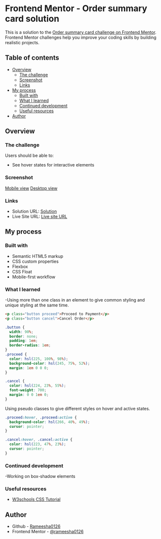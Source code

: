 # Frontend Mentor - Order summary card solution

This is a solution to the [Order summary card challenge on Frontend Mentor](https://www.frontendmentor.io/challenges/order-summary-component-QlPmajDUj). Frontend Mentor challenges help you improve your coding skills by building realistic projects. 

## Table of contents

- [Overview](#overview)
  - [The challenge](#the-challenge)
  - [Screenshot](#screenshot)
  - [Links](#links)
- [My process](#my-process)
  - [Built with](#built-with)
  - [What I learned](#what-i-learned)
  - [Continued development](#continued-development)
  - [Useful resources](#useful-resources)
- [Author](#author)

## Overview

### The challenge

Users should be able to:

- See hover states for interactive elements

### Screenshot

[Mobile view](https://github.com/rameesha0126/order-summary-component/blob/master/Mobile-view.png)
[Desktop view](https://github.com/rameesha0126/order-summary-component/blob/master/Desktop-view.png)

### Links

- Solution URL: [Solution](https://github.com/rameesha0126/order-summary-component.git)
- Live Site URL: [Live site URL](https://rameesha0126.github.io/)

## My process

### Built with

- Semantic HTML5 markup
- CSS custom properties
- Flexbox
- CSS Float
- Mobile-first workflow

### What I learned 

-Using more than one class in an element to give common styling and unique styling at the same time. 

```html
<p class="button proceed">Proceed to Payment</p>
<p class="button cancel">Cancel Order</p>
```

```css
.button {
  width: 90%;
  border: none;
  padding: 1em;
  border-radius: 1em;
}
.proceed {
  color: hsl(225, 100%, 98%);
  background-color: hsl(245, 75%, 52%);
  margin: 1em 0 0 0;
}

.cancel {
  color: hsl(224, 23%, 55%);
  font-weight: 700;
  margin: 0 0 1em 0;
}
```

Using pseudo classes to give different styles on hover and active states. 
```css
.proceed:hover, .proceed:active {
  background-color: hsl(266, 40%, 49%);
  cursor: pointer;
}

.cancel:hover, .cancel:active {
  color: hsl(223, 47%, 23%);
  cursor: pointer;
}
```

### Continued development

-Working on box-shadow elements

### Useful resources

- [W3schools CSS Tutorial](https://www.w3schools.com/css/default.asp)

## Author

- Github - [Rameesha0126](https://github.com/rameesha0126)
- Frontend Mentor - [@rameesha0126](https://www.frontendmentor.io/profile/rameesha0126)
